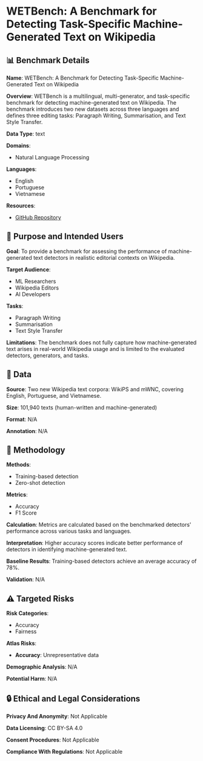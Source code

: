 # WETBench: A Benchmark for Detecting Task-Specific Machine-Generated Text on Wikipedia

## 📊 Benchmark Details

**Name**: WETBench: A Benchmark for Detecting Task-Specific Machine-Generated Text on Wikipedia

**Overview**: WETBench is a multilingual, multi-generator, and task-specific benchmark for detecting machine-generated text on Wikipedia. The benchmark introduces two new datasets across three languages and defines three editing tasks: Paragraph Writing, Summarisation, and Text Style Transfer.

**Data Type**: text

**Domains**:
- Natural Language Processing

**Languages**:
- English
- Portuguese
- Vietnamese

**Resources**:
- [GitHub Repository](https://github.com/username/repository)

## 🎯 Purpose and Intended Users

**Goal**: To provide a benchmark for assessing the performance of machine-generated text detectors in realistic editorial contexts on Wikipedia.

**Target Audience**:
- ML Researchers
- Wikipedia Editors
- AI Developers

**Tasks**:
- Paragraph Writing
- Summarisation
- Text Style Transfer

**Limitations**: The benchmark does not fully capture how machine-generated text arises in real-world Wikipedia usage and is limited to the evaluated detectors, generators, and tasks.

## 💾 Data

**Source**: Two new Wikipedia text corpora: WikiPS and mWNC, covering English, Portuguese, and Vietnamese.

**Size**: 101,940 texts (human-written and machine-generated)

**Format**: N/A

**Annotation**: N/A

## 🔬 Methodology

**Methods**:
- Training-based detection
- Zero-shot detection

**Metrics**:
- Accuracy
- F1 Score

**Calculation**: Metrics are calculated based on the benchmarked detectors' performance across various tasks and languages.

**Interpretation**: Higher accuracy scores indicate better performance of detectors in identifying machine-generated text.

**Baseline Results**: Training-based detectors achieve an average accuracy of 78%.

**Validation**: N/A

## ⚠️ Targeted Risks

**Risk Categories**:
- Accuracy
- Fairness

**Atlas Risks**:
- **Accuracy**: Unrepresentative data

**Demographic Analysis**: N/A

**Potential Harm**: N/A

## 🔒 Ethical and Legal Considerations

**Privacy And Anonymity**: Not Applicable

**Data Licensing**: CC BY-SA 4.0

**Consent Procedures**: Not Applicable

**Compliance With Regulations**: Not Applicable
